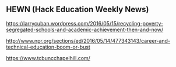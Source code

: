 ## HEWN (Hack Education Weekly News)

https://larrycuban.wordpress.com/2016/05/15/recycling-poverty-segregated-schools-and-academic-achievement-then-and-now/

http://www.npr.org/sections/ed/2016/05/14/477343143/career-and-technical-education-boom-or-bust

https://www.tcbuncchapelhill.com/
